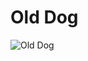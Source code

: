 # Old Dog



![Old Dog](https://github.com/olddogapps/eslint-config-olgdog/assets/63622711/78b0eced-8b6c-4811-899a-48653f1055fb)
